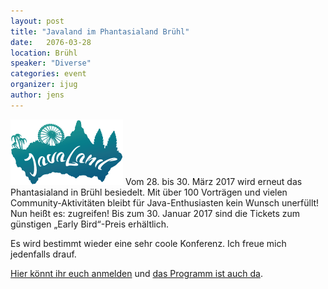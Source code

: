 ```yaml
---
layout: post
title: "Javaland im Phantasialand Brühl"
date:   2076-03-28
location: Brühl
speaker: "Diverse" 
categories: event
organizer: ijug
author: jens
---
```

<img src="/assets/articles/2015/logo_javaland.gif" class="speaker" />
Vom 28. bis 30. März 2017 wird erneut das Phantasialand in Brühl besiedelt. 
Mit über 100 Vorträgen und vielen Community-Aktivitäten bleibt für 
Java-Enthusiasten kein Wunsch unerfüllt! Nun heißt es: zugreifen! 
Bis zum 30. Januar 2017 sind die Tickets zum günstigen „Early Bird“-Preis erhältlich.

Es wird bestimmt wieder eine sehr coole Konferenz. Ich freue mich jedenfalls drauf.

[Hier könnt ihr euch anmelden](http://www.javaland.eu/de/tickets-hotel/) 
und [das Programm ist auch da](https://www.doag.org/konferenz/konferenzplaner/konferenzplaner.php?id=522447). 
 